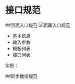 # 接口规范

##页面入口规范
![页面入口规范](http://i11.tietuku.com/bd0e86029ebc19bcs.png)

- 基本信息
- 输入参数
- 模板列表
- 接口列表

实例：

##同步数据规范




##